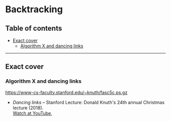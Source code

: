 # Backtracking

## Table of contents

* [Exact cover](#exact_cover)
	* [Algorithm X and dancing links](#algorithms_x_and_dancing_links)
---

## Exact cover

### Algorithm X and dancing links

https://www-cs-faculty.stanford.edu/~knuth/fasc5c.ps.gz

* *Dancing links* &ndash; Stanford Lecture: Donald Knuth's 24th annual Christmas lecture (2018).\
[Watch at YouTube](https://www.youtube.com/watch?v=_cR9zDlvP88),

<!--
https://www.cl.cam.ac.uk/~mr10/backtrk.pdf
-->
